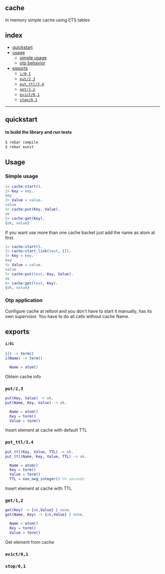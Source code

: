 cache
-----

In memory simple cache using ETS tables

## index ##

* [quickstart](#quickstart)
* [usage](#usage)
  - [simple usage](#simple-usage)
  - [otp behavior](#otp-behavior)
* [exports](#exports)
  - [`i/0,1`](#i)
  - [`put/2,3`](#put)
  - [`put_ttl/3,4`](#put_ttl)
  - [`get/1,2`](#get)
  - [`evict/0,1`](#evict)
  - [`stop/0,1`](#stop)

- - - 

## quickstart ##

#### to build the library and run tests ####

```bash
$ rebar compile
$ rebar eunit
```

## Usage

### Simple usage

```erlang
1> cache:start().
2> Key = key.
key
3> Value = value.
value
4> cache:put(Key, Value).
ok
5> cache:get(Key).
{ok, value}
```

If you want use more than one cache backet just add the name as atom at first.

```erlang
1> cache:start().
2> cache:start_link(test, []).
3> Key = key.
key
4> Value = value.
value
5> cache:put(test, Key, Value).
ok
6> cache:get(test, Key).
{ok, value}
```

### Otp application

Configure cache at reltool and you don't have to start it manually, has its own supervisor. You have to do all calls without cache Name.

## exports ##


#### `i/01`

```erlang
i() -> term()
i(Name) -> term()

  Name = atom()
```

Obtein cache info

### `put/2,3`

```erlang
put(Key, Value) -> ok.
put(Name, Key, Value) -> ok.

  Name = atom()
  Key = term()
  Value = term()
```

Insert element at cache with default TTL

### `put_ttl/3,4`

```erlang
put_ttl(Key, Value, TTL) -> ok.
put_ttl(Name, Key, Value, TTL) -> ok.

  Name = atom()
  Key = term()
  Value = term()
  TTL = non_neg_integer() %% seconds
```

Insert element at cache with  TTL

### `get/1,2`

```erlang
get(Key) -> {ok,Value} | none.
get(Name, Key) -> {ok,Value} | none.

  Name = atom()
  Key = term()
  Value = term()
```

Get element from cache

### `evict/0,1`
### `stop/0,1`